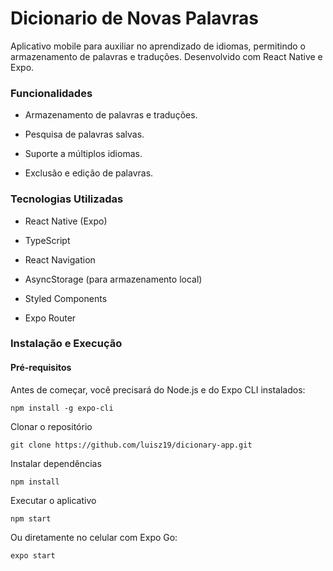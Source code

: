 # Dicionario de Novas Palavras

Aplicativo mobile para auxiliar no aprendizado de idiomas, permitindo o armazenamento de palavras e traduções. Desenvolvido com React Native e Expo.

### Funcionalidades

- Armazenamento de palavras e traduções.

- Pesquisa de palavras salvas.

- Suporte a múltiplos idiomas.

- Exclusão e edição de palavras.

### Tecnologias Utilizadas

- React Native (Expo)

- TypeScript

- React Navigation

- AsyncStorage (para armazenamento local)

- Styled Components

- Expo Router

### Instalação e Execução

#### Pré-requisitos

Antes de começar, você precisará do Node.js e do Expo CLI instalados:

```
npm install -g expo-cli
```


Clonar o repositório

```
git clone https://github.com/luisz19/dicionary-app.git
```


Instalar dependências

```
npm install
```

Executar o aplicativo

```
npm start
```

Ou diretamente no celular com Expo Go:
```
expo start
```
